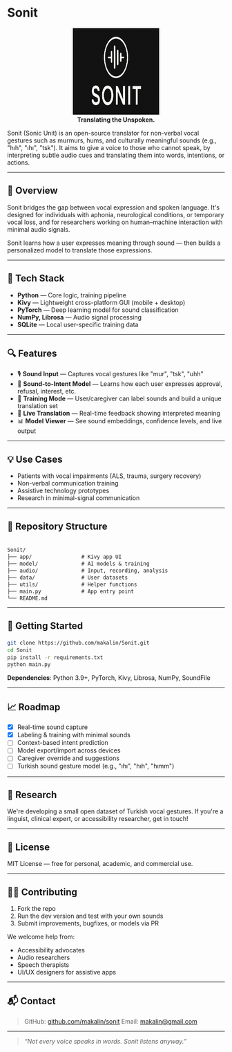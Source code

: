 # Sonit

<div align="center">
  <img src="logo.png" alt="Sonit Logo" width="200" height="200">
  <br>
  <strong>Translating the Unspoken.</strong>
</div>

Sonit (Sonic Unit) is an open-source translator for non-verbal vocal gestures such as murmurs, hums, and culturally meaningful sounds (e.g., "hıh", "ıhı", "tsk"). It aims to give a voice to those who cannot speak, by interpreting subtle audio cues and translating them into words, intentions, or actions.

---

## 🧠 Overview

Sonit bridges the gap between vocal expression and spoken language. It's designed for individuals with aphonia, neurological conditions, or temporary vocal loss, and for researchers working on human–machine interaction with minimal audio signals.

Sonit learns how a user expresses meaning through sound — then builds a personalized model to translate those expressions.

---

## 🔧 Tech Stack

- **Python** — Core logic, training pipeline
- **Kivy** — Lightweight cross-platform GUI (mobile + desktop)
- **PyTorch** — Deep learning model for sound classification
- **NumPy, Librosa** — Audio signal processing
- **SQLite** — Local user-specific training data

---

## 🔍 Features

- 🎙️ **Sound Input** — Captures vocal gestures like "mur", "tsk", "uhh"
- 🧬 **Sound-to-Intent Model** — Learns how each user expresses approval, refusal, interest, etc.
- 🧠 **Training Mode** — User/caregiver can label sounds and build a unique translation set
- 🧾 **Live Translation** — Real-time feedback showing interpreted meaning
- 📊 **Model Viewer** — See sound embeddings, confidence levels, and live output

---

## 💡 Use Cases

- Patients with vocal impairments (ALS, trauma, surgery recovery)
- Non-verbal communication training
- Assistive technology prototypes
- Research in minimal-signal communication

---

## 📁 Repository Structure

```

Sonit/
├── app/                # Kivy app UI
├── model/              # AI models & training
├── audio/              # Input, recording, analysis
├── data/               # User datasets
├── utils/              # Helper functions
├── main.py             # App entry point
└── README.md

````

---

## 🚀 Getting Started

```bash
git clone https://github.com/makalin/Sonit.git
cd Sonit
pip install -r requirements.txt
python main.py
````

**Dependencies**: Python 3.9+, PyTorch, Kivy, Librosa, NumPy, SoundFile

---

## 📈 Roadmap

* [x] Real-time sound capture
* [x] Labeling & training with minimal sounds
* [ ] Context-based intent prediction
* [ ] Model export/import across devices
* [ ] Caregiver override and suggestions
* [ ] Turkish sound gesture model (e.g., "ıhı", "hıh", "hımm")

---

## 🧪 Research

We're developing a small open dataset of Turkish vocal gestures. If you're a linguist, clinical expert, or accessibility researcher, get in touch!

---

## 📄 License

MIT License — free for personal, academic, and commercial use.

---

## 🙋‍♀️ Contributing

1. Fork the repo
2. Run the dev version and test with your own sounds
3. Submit improvements, bugfixes, or models via PR

We welcome help from:

* Accessibility advocates
* Audio researchers
* Speech therapists
* UI/UX designers for assistive apps

---

## 📬 Contact

> GitHub: [github.com/makalin/sonit](https://github.com/makalin/sonit)
> Email: [makalin@gmail.com](mailto:makalin@gmail.com)

---

> *“Not every voice speaks in words. Sonit listens anyway.”*

